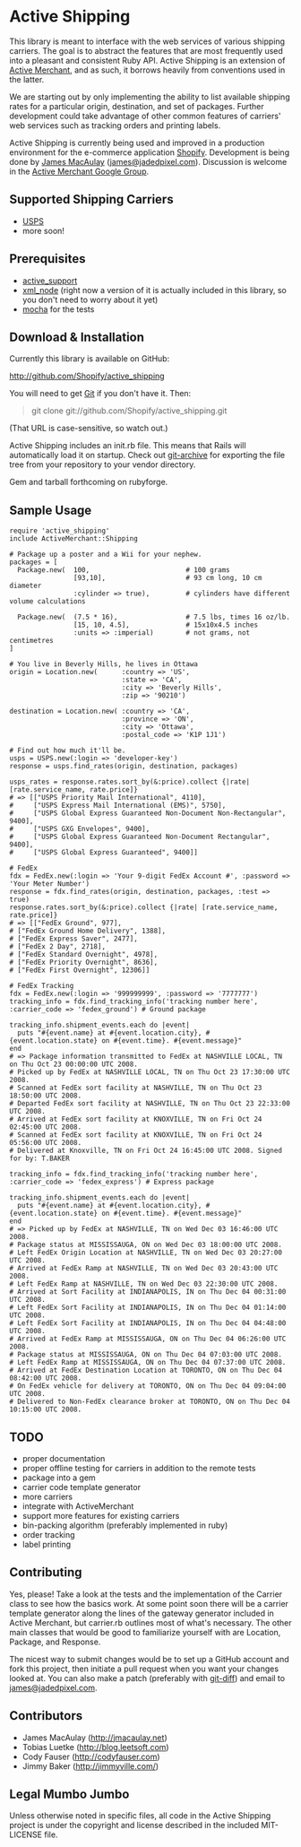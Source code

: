 # Active Shipping

This library is meant to interface with the web services of various shipping carriers. The goal is to abstract the features that are most frequently used into a pleasant and consistent Ruby API. Active Shipping is an extension of [Active Merchant][], and as such, it borrows heavily from conventions used in the latter.

We are starting out by only implementing the ability to list available shipping rates for a particular origin, destination, and set of packages. Further development could take advantage of other common features of carriers' web services such as tracking orders and printing labels.

Active Shipping is currently being used and improved in a production environment for the e-commerce application [Shopify][]. Development is being done by [James MacAulay][] (<james@jadedpixel.com>). Discussion is welcome in the [Active Merchant Google Group][discuss].

[Active Merchant]:http://www.activemerchant.org
[Shopify]:http://www.shopify.com
[James MacAulay]:http://jmacaulay.net
[discuss]:http://groups.google.com/group/activemerchant

## Supported Shipping Carriers

* [USPS](http://www.usps.com)
* more soon!

## Prerequisites

* [active_support](http://github.com/rails/rails/tree/master/activesupport)
* [xml_node](http://github.com/tobi/xml_node/) (right now a version of it is actually included in this library, so you don't need to worry about it yet)
* [mocha](http://mocha.rubyforge.org/) for the tests

## Download & Installation

Currently this library is available on GitHub:

  <http://github.com/Shopify/active_shipping>

You will need to get [Git][] if you don't have it. Then:

  > git clone git://github.com/Shopify/active_shipping.git

(That URL is case-sensitive, so watch out.)
  
Active Shipping includes an init.rb file. This means that Rails will automatically load it on startup. Check out [git-archive][] for exporting the file tree from your repository to your vendor directory.

Gem and tarball forthcoming on rubyforge.
  
[Git]:http://git.or.cz/
[git-archive]:http://www.kernel.org/pub/software/scm/git/docs/git-archive.html

## Sample Usage

    require 'active_shipping'
    include ActiveMerchant::Shipping
  
    # Package up a poster and a Wii for your nephew.
    packages = [
      Package.new(  100,                        # 100 grams
                    [93,10],                    # 93 cm long, 10 cm diameter
                    :cylinder => true),         # cylinders have different volume calculations
    
      Package.new(  (7.5 * 16),                 # 7.5 lbs, times 16 oz/lb.
                    [15, 10, 4.5],              # 15x10x4.5 inches
                    :units => :imperial)        # not grams, not centimetres
    ]
  
    # You live in Beverly Hills, he lives in Ottawa
    origin = Location.new(      :country => 'US',
                                :state => 'CA',
                                :city => 'Beverly Hills',
                                :zip => '90210')
  
    destination = Location.new( :country => 'CA',
                                :province => 'ON',
                                :city => 'Ottawa',
                                :postal_code => 'K1P 1J1')
                              
    # Find out how much it'll be.
    usps = USPS.new(:login => 'developer-key')
    response = usps.find_rates(origin, destination, packages)
  
    usps_rates = response.rates.sort_by(&:price).collect {|rate| [rate.service_name, rate.price]}
    # => [["USPS Priority Mail International", 4110],
    #     ["USPS Express Mail International (EMS)", 5750],
    #     ["USPS Global Express Guaranteed Non-Document Non-Rectangular", 9400],
    #     ["USPS GXG Envelopes", 9400],
    #     ["USPS Global Express Guaranteed Non-Document Rectangular", 9400],
    #     ["USPS Global Express Guaranteed", 9400]]
    
    # FedEx
    fdx = FedEx.new(:login => 'Your 9-digit FedEx Account #', :password => 'Your Meter Number')
    response = fdx.find_rates(origin, destination, packages, :test => true)
    response.rates.sort_by(&:price).collect {|rate| [rate.service_name, rate.price]}
    # => [["FedEx Ground", 977], 
    # ["FedEx Ground Home Delivery", 1388], 
    # ["FedEx Express Saver", 2477], 
    # ["FedEx 2 Day", 2718], 
    # ["FedEx Standard Overnight", 4978], 
    # ["FedEx Priority Overnight", 8636], 
    # ["FedEx First Overnight", 12306]]
    
    # FedEx Tracking
    fdx = FedEx.new(:login => '999999999', :password => '7777777')
    tracking_info = fdx.find_tracking_info('tracking number here', :carrier_code => 'fedex_ground') # Ground package
    
    tracking_info.shipment_events.each do |event|
      puts "#{event.name} at #{event.location.city}, #{event.location.state} on #{event.time}. #{event.message}"
    end
    # => Package information transmitted to FedEx at NASHVILLE LOCAL, TN on Thu Oct 23 00:00:00 UTC 2008. 
    # Picked up by FedEx at NASHVILLE LOCAL, TN on Thu Oct 23 17:30:00 UTC 2008. 
    # Scanned at FedEx sort facility at NASHVILLE, TN on Thu Oct 23 18:50:00 UTC 2008. 
    # Departed FedEx sort facility at NASHVILLE, TN on Thu Oct 23 22:33:00 UTC 2008. 
    # Arrived at FedEx sort facility at KNOXVILLE, TN on Fri Oct 24 02:45:00 UTC 2008. 
    # Scanned at FedEx sort facility at KNOXVILLE, TN on Fri Oct 24 05:56:00 UTC 2008. 
    # Delivered at Knoxville, TN on Fri Oct 24 16:45:00 UTC 2008. Signed for by: T.BAKER
    
    tracking_info = fdx.find_tracking_info('tracking number here', :carrier_code => 'fedex_express') # Express package
    
    tracking_info.shipment_events.each do |event|
      puts "#{event.name} at #{event.location.city}, #{event.location.state} on #{event.time}. #{event.message}"
    end
    # => Picked up by FedEx at NASHVILLE, TN on Wed Dec 03 16:46:00 UTC 2008. 
    # Package status at MISSISSAUGA, ON on Wed Dec 03 18:00:00 UTC 2008. 
    # Left FedEx Origin Location at NASHVILLE, TN on Wed Dec 03 20:27:00 UTC 2008. 
    # Arrived at FedEx Ramp at NASHVILLE, TN on Wed Dec 03 20:43:00 UTC 2008. 
    # Left FedEx Ramp at NASHVILLE, TN on Wed Dec 03 22:30:00 UTC 2008. 
    # Arrived at Sort Facility at INDIANAPOLIS, IN on Thu Dec 04 00:31:00 UTC 2008. 
    # Left FedEx Sort Facility at INDIANAPOLIS, IN on Thu Dec 04 01:14:00 UTC 2008. 
    # Left FedEx Sort Facility at INDIANAPOLIS, IN on Thu Dec 04 04:48:00 UTC 2008. 
    # Arrived at FedEx Ramp at MISSISSAUGA, ON on Thu Dec 04 06:26:00 UTC 2008. 
    # Package status at MISSISSAUGA, ON on Thu Dec 04 07:03:00 UTC 2008. 
    # Left FedEx Ramp at MISSISSAUGA, ON on Thu Dec 04 07:37:00 UTC 2008. 
    # Arrived at FedEx Destination Location at TORONTO, ON on Thu Dec 04 08:42:00 UTC 2008. 
    # On FedEx vehicle for delivery at TORONTO, ON on Thu Dec 04 09:04:00 UTC 2008. 
    # Delivered to Non-FedEx clearance broker at TORONTO, ON on Thu Dec 04 10:15:00 UTC 2008.

## TODO

* proper documentation
* proper offline testing for carriers in addition to the remote tests
* package into a gem
* carrier code template generator
* more carriers
* integrate with ActiveMerchant
* support more features for existing carriers
* bin-packing algorithm (preferably implemented in ruby)
* order tracking
* label printing

## Contributing

Yes, please! Take a look at the tests and the implementation of the Carrier class to see how the basics work. At some point soon there will be a carrier template generator along the lines of the gateway generator included in Active Merchant, but carrier.rb outlines most of what's necessary. The other main classes that would be good to familiarize yourself with are Location, Package, and Response.

The nicest way to submit changes would be to set up a GitHub account and fork this project, then initiate a pull request when you want your changes looked at. You can also make a patch (preferably with [git-diff][]) and email to james@jadedpixel.com.

[git-diff]:http://www.kernel.org/pub/software/scm/git/docs/git-diff.html

## Contributors

* James MacAulay (<http://jmacaulay.net>)
* Tobias Luetke (<http://blog.leetsoft.com>)
* Cody Fauser (<http://codyfauser.com>)
* Jimmy Baker (<http://jimmyville.com/>)

## Legal Mumbo Jumbo

Unless otherwise noted in specific files, all code in the Active Shipping project is under the copyright and license described in the included MIT-LICENSE file.